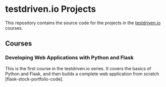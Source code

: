 # testdriven.io Projects
This repository contains the source code for the projects in the [testdriven.io](https://testdriven.io) courses.

## Courses

### Developing Web Applications with Python and Flask
This is the first course in the testdriven.io series. It covers the basics of Python and Flask, and then builds a complete web application from scratch [flask-stock-portfolio-code].